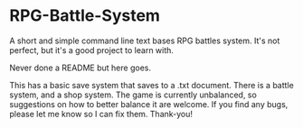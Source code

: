 # RPG-Battle-System
A short and simple command line text bases RPG battles system. It's not perfect, but it's a good project to learn with.

Never done a README but here goes.

This has a basic save system that saves to a .txt document. There is a battle system, and a shop system. The game is currently unbalanced, so suggestions on how to better 
balance it are welcome. If you find any bugs, please let me know so I can fix them. Thank-you!
